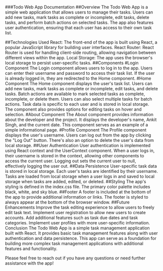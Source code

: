 ###Todo Web App Documentation
##Overview
The Todo Web App is a simple web application that allows users to manage their tasks. Users can add new tasks, mark tasks as complete or incomplete, edit tasks, delete tasks, and perform batch actions on selected tasks. The app also features user authentication, ensuring that each user has access to their own task list.

##Technologies Used
React: The front-end of the app is built using React, a popular JavaScript library for building user interfaces.
React Router: React Router is used for handling client-side routing, allowing navigation between different views within the app.
Local Storage: The app uses the browser's local storage to persist user-specific tasks.
##Components
#Login Component
The Login component allows users to log in to the app.
Users can enter their username and password to access their task list.
If the user is already logged in, they are redirected to the Home component.
#Home Component
The Home component displays the user's task list.
Users can add new tasks, mark tasks as complete or incomplete, edit tasks, and delete tasks.
Batch actions are available to mark selected tasks as complete, incomplete, or delete them.
Users can also select multiple tasks for batch actions.
Task data is specific to each user and is stored in local storage.
The component also provides options for editing tasks on hover and selection.
#About Component
The About component provides information about the developer and the project.
It displays the developer's name, Ankit Singh, and the current date.
This component serves as an example of a simple informational page.
#Profile Component
The Profile component displays the user's username.
Users can log out from the app by clicking the "Log Out" button.
There's also an option to delete the user's data from local storage.
##User Authentication
User authentication is implemented using React context and the UserContext component.
When a user logs in, their username is stored in the context, allowing other components to access the current user.
Logging out sets the current user to null, effectively logging the user out.
##Data Persistence
User-specific task data is stored in local storage.
Each user's tasks are identified by their username.
Tasks are loaded from local storage when a user logs in and saved to local storage when tasks are added, edited, or deleted.
##Styling
The app's styling is defined in the index.css file.
The primary color palette includes black, white, and sky blue.
##Footer
A footer is included at the bottom of the app to provide additional information or links.
The footer is styled to always appear at the bottom of the browser window.
##Future Enhancements
Improve the task editing experience to allow users to freely edit task text.
Implement user registration to allow new users to create accounts.
Add additional features such as task due dates and task categories.
Implement user profiles with more user-specific information.
Conclusion
The Todo Web App is a simple task management application built with React. It provides basic task management features along with user authentication and data persistence. This app can serve as a foundation for building more complex task management applications with additional features and functionality.

Please feel free to reach out if you have any questions or need further assistance with the app!
